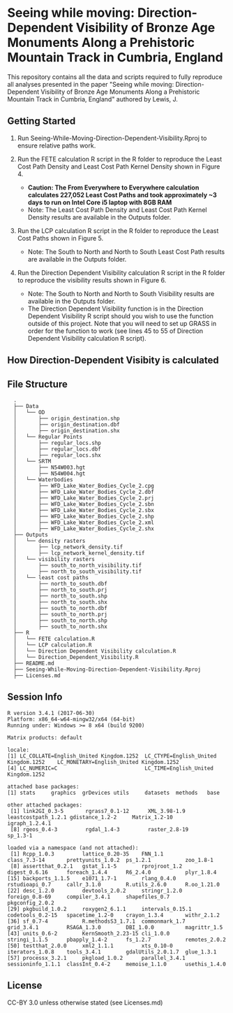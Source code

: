 # Seeing while moving: Direction-Dependent Visibility of Bronze Age Monuments Along a Prehistoric Mountain Track in Cumbria, England

This repository contains all the data and scripts required to fully reproduce all analyses presented in the paper "Seeing while moving: Direction-Dependent Visibility of Bronze Age Monuments Along a Prehistoric Mountain Track in Cumbria, England" authored by Lewis, J. 


Getting Started
---------------

1. Run Seeing-While-Moving-Direction-Dependent-Visibility.Rproj to ensure relative paths work.
2. Run the FETE calculation R script in the R folder to reproduce the Least Cost Path Density and Least Cost Path Kernel Density shown in Figure 4.
    + **Caution: The From Everywhere to Everywhere calculation calculates 227,052 Least Cost Paths and took approximately ~3 days to run on Intel Core i5 laptop with 8GB RAM** 
    + Note: The Least Cost Path Density and Least Cost Path Kernel Density results are available in the Outputs folder. 
  
3. Run the LCP calculation R script in the R folder to reproduce the Least Cost Paths shown in Figure 5. 
    + Note: The South to North and North to South Least Cost Path results are available in the Outputs folder. 

4. Run the Direction Dependent Visibility calculation R script in the R folder to reproduce  the visibility results shown in Figure 6.
    + Note: The South to North and North to South Visibility results are available in the Outputs folder. 
    + The Direction Dependent Visibility function is in the Direction Dependent Visibility R script should you wish to use the function outside of this project. Note that you will need to set up GRASS in order for the function to work (see lines 45 to 55 of Direction Dependent Visibility calculation R script).
    
How Direction-Dependent Visibity is calculated
---------------


File Structure
---------------

```
  .
  ├── Data
  │   └── OD
  │       ├── origin_destination.shp
  │       ├── origin_destination.dbf
  │       ├── origin_destination.shx
  │   └── Regular Points
  │       ├── regular_locs.shp
  │       ├── regular_locs.dbf
  │       ├── regular_locs.shx
  │   └── SRTM
  │       ├── N54W003.hgt
  │       ├── N54W004.hgt
  │   └── Waterbodies
  │       ├── WFD_Lake_Water_Bodies_Cycle_2.cpg
  │       ├── WFD_Lake_Water_Bodies_Cycle_2.dbf
  │       ├── WFD_Lake_Water_Bodies_Cycle_2.prj
  │       ├── WFD_Lake_Water_Bodies_Cycle_2.sbn
  │       ├── WFD_Lake_Water_Bodies_Cycle_2.sbx
  │       ├── WFD_Lake_Water_Bodies_Cycle_2.shp
  │       ├── WFD_Lake_Water_Bodies_Cycle_2.xml
  │       ├── WFD_Lake_Water_Bodies_Cycle_2.shx
  ├── Outputs
  │   └── density rasters
  │       ├── lcp_network_density.tif
  │       ├── lcp_network_kernel_density.tif
  │   └── visibility rasters
  │       ├── south_to_north_visibility.tif
  │       ├── north_to_south_visibility.tif
  │   └── least cost paths
  │       ├── north_to_south.dbf
  │       ├── north_to_south.prj
  │       ├── north_to_south.shp
  │       ├── north_to_south.shx
  │       ├── south_to_north.dbf
  │       ├── south_to_north.prj
  │       ├── south_to_north.shp
  │       ├── south_to_north.shx
  ├── R
  │   └── FETE calculation.R
  │   └── LCP calculation.R
  │   └── Direction Dependent Visibility calculation.R
  │   └── Direction_Dependent_Visibility.R  
  ├── README.md
  ├── Seeing-While-Moving-Direction-Dependent-Visibility.Rproj
  ├── Licenses.md
```

Session Info
---------------

```
R version 3.4.1 (2017-06-30)
Platform: x86_64-w64-mingw32/x64 (64-bit)
Running under: Windows >= 8 x64 (build 9200)

Matrix products: default

locale:
[1] LC_COLLATE=English_United Kingdom.1252  LC_CTYPE=English_United Kingdom.1252    LC_MONETARY=English_United Kingdom.1252
[4] LC_NUMERIC=C                            LC_TIME=English_United Kingdom.1252    

attached base packages:
[1] stats     graphics  grDevices utils     datasets  methods   base     

other attached packages:
 [1] link2GI_0.3-5       rgrass7_0.1-12      XML_3.98-1.9        leastcostpath_1.2.1 gdistance_1.2-2     Matrix_1.2-10       igraph_1.2.4.1     
 [8] rgeos_0.4-3         rgdal_1.4-3         raster_2.8-19       sp_1.3-1           

loaded via a namespace (and not attached):
 [1] Rcpp_1.0.3         lattice_0.20-35    FNN_1.1            class_7.3-14       prettyunits_1.0.2  ps_1.2.1           zoo_1.8-1         
 [8] assertthat_0.2.1   gstat_1.1-5        rprojroot_1.2      digest_0.6.16      foreach_1.4.4      R6_2.4.0           plyr_1.8.4        
[15] backports_1.1.5    e1071_1.7-1        rlang_0.4.0        rstudioapi_0.7     callr_3.1.0        R.utils_2.6.0      R.oo_1.21.0       
[22] desc_1.2.0         devtools_2.0.2     stringr_1.2.0      foreign_0.8-69     compiler_3.4.1     shapefiles_0.7     pkgconfig_2.0.2   
[29] pkgbuild_1.0.2     roxygen2_6.1.1     intervals_0.15.1   codetools_0.2-15   spacetime_1.2-0    crayon_1.3.4       withr_2.1.2       
[36] sf_0.7-4           R.methodsS3_1.7.1  commonmark_1.7     grid_3.4.1         RSAGA_1.3.0        DBI_1.0.0          magrittr_1.5      
[43] units_0.6-2        KernSmooth_2.23-15 cli_1.0.0          stringi_1.1.5      pbapply_1.4-2      fs_1.2.7           remotes_2.0.2     
[50] testthat_2.0.0     xml2_1.1.1         xts_0.10-0         iterators_1.0.8    tools_3.4.1        gdalUtils_2.0.1.7  glue_1.3.1        
[57] processx_3.2.1     pkgload_1.0.2      parallel_3.4.1     sessioninfo_1.1.1  classInt_0.4-2     memoise_1.1.0      usethis_1.4.0 
```

License
---------------

CC-BY 3.0 unless otherwise stated (see Licenses.md)
